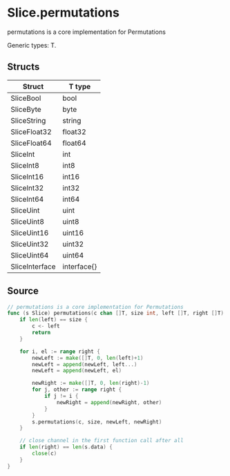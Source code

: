 # Slice.permutations

permutations is a core implementation for Permutations

Generic types: T.

## Structs

| Struct | T type |
| ------ | ------ |
| SliceBool | bool |
| SliceByte | byte |
| SliceString | string |
| SliceFloat32 | float32 |
| SliceFloat64 | float64 |
| SliceInt | int |
| SliceInt8 | int8 |
| SliceInt16 | int16 |
| SliceInt32 | int32 |
| SliceInt64 | int64 |
| SliceUint | uint |
| SliceUint8 | uint8 |
| SliceUint16 | uint16 |
| SliceUint32 | uint32 |
| SliceUint64 | uint64 |
| SliceInterface | interface{} |


## Source

```go
// permutations is a core implementation for Permutations
func (s Slice) permutations(c chan []T, size int, left []T, right []T) {
	if len(left) == size {
		c <- left
		return
	}

	for i, el := range right {
		newLeft := make([]T, 0, len(left)+1)
		newLeft = append(newLeft, left...)
		newLeft = append(newLeft, el)

		newRight := make([]T, 0, len(right)-1)
		for j, other := range right {
			if j != i {
				newRight = append(newRight, other)
			}
		}
		s.permutations(c, size, newLeft, newRight)
	}

	// close channel in the first function call after all
	if len(right) == len(s.data) {
		close(c)
	}
}
```

